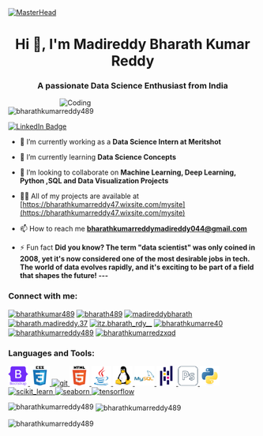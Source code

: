 <a href="https://Bharathkumarreddy489.io">
    <img src="https://images.unsplash.com/photo-1666875753105-c63a6f3bdc86?q=80&w=2073&auto=format&fit=crop&ixlib=rb-4.0.3&ixid=M3wxMjA3fDB8MHxwaG90by1wYWdlfHx8fGVufDB8fHx8fA%3D%3D" alt="MasterHead" width="1000" height="350">
</a>

<h1 align="center">Hi 👋, I'm Madireddy Bharath Kumar Reddy</h1>
<h3 align="center">A passionate Data Science Enthusiast from India</h3>
<img align="right" alt="Coding" width="400" src="https://i.pinimg.com/originals/77/29/f4/7729f4ebf5dd3d6754dee0ed5837ef77.gif">

<p align="left"> <img src="https://komarev.com/ghpvc/?username=bharathkumarreddy489&label=Profile%20views&color=0e75b6&style=flat" alt="bharathkumarreddy489" /> </p>

<p align="left">
  <a href="https://www.linkedin.com/in/bharath489" target="blank">
    <img src="https://img.shields.io/badge/LinkedIn-Profile-blue?logo=linkedin&style=for-the-badge" alt="LinkedIn Badge" />
  </a>
</p>

- 🔭 I’m currently working as a **Data Science Intern at Meritshot**

- 🌱 I’m currently learning **Data Science Concepts**

- 👯 I’m looking to collaborate on **Machine Learning, Deep Learning, Python ,SQL and Data Visualization Projects**

- 👨‍💻 All of my projects are available at [https://bharathkumarreddy47.wixsite.com/mysite](https://bharathkumarreddy47.wixsite.com/mysite)

- 📫 How to reach me **bharathkumarreddymadireddy044@gmail.com**

- ⚡ Fun fact **Did you know? The term "data scientist" was only coined in 2008, yet it's now considered one of the most desirable jobs in tech. The world of data evolves rapidly, and it's exciting to be part of a field that shapes the future! ---**

<h3 align="left">Connect with me:</h3>
<p align="left">
<a href="https://twitter.com/bharathkumar489" target="blank"><img align="center" src="https://raw.githubusercontent.com/rahuldkjain/github-profile-readme-generator/master/src/images/icons/Social/twitter.svg" alt="bharathkumar489" height="30" width="40" /></a>
<a href="https://linkedin.com/in/bharath489" target="blank"><img align="center" src="https://raw.githubusercontent.com/rahuldkjain/github-profile-readme-generator/master/src/images/icons/Social/linked-in-alt.svg" alt="bharath489" height="30" width="40" /></a>
<a href="https://kaggle.com/madireddybharath" target="blank"><img align="center" src="https://raw.githubusercontent.com/rahuldkjain/github-profile-readme-generator/master/src/images/icons/Social/kaggle.svg" alt="madireddybharath" height="30" width="40" /></a>
<a href="https://fb.com/bharath.madireddy.37" target="blank"><img align="center" src="https://raw.githubusercontent.com/rahuldkjain/github-profile-readme-generator/master/src/images/icons/Social/facebook.svg" alt="bharath.madireddy.37" height="30" width="40" /></a>
<a href="https://instagram.com/itz.bharath_rdy__" target="blank"><img align="center" src="https://raw.githubusercontent.com/rahuldkjain/github-profile-readme-generator/master/src/images/icons/Social/instagram.svg" alt="itz.bharath_rdy__" height="30" width="40" /></a>
<a href="https://www.hackerrank.com/bharathkumarre40" target="blank"><img align="center" src="https://raw.githubusercontent.com/rahuldkjain/github-profile-readme-generator/master/src/images/icons/Social/hackerrank.svg" alt="bharathkumarre40" height="30" width="40" /></a>
<a href="https://www.leetcode.com/bharathkumarreddy489" target="blank"><img align="center" src="https://raw.githubusercontent.com/rahuldkjain/github-profile-readme-generator/master/src/images/icons/Social/leet-code.svg" alt="bharathkumarreddy489" height="30" width="40" /></a>
<a href="https://auth.geeksforgeeks.org/user/bharathkumarredzxqd" target="blank"><img align="center" src="https://raw.githubusercontent.com/rahuldkjain/github-profile-readme-generator/master/src/images/icons/Social/geeks-for-geeks.svg" alt="bharathkumarredzxqd" height="30" width="40" /></a>
</p>

<h3 align="left">Languages and Tools:</h3>
<p align="left"> <a href="https://getbootstrap.com" target="_blank" rel="noreferrer"> <img src="https://raw.githubusercontent.com/devicons/devicon/master/icons/bootstrap/bootstrap-plain-wordmark.svg" alt="bootstrap" width="40" height="40"/> </a> <a href="https://www.w3schools.com/css/" target="_blank" rel="noreferrer"> <img src="https://raw.githubusercontent.com/devicons/devicon/master/icons/css3/css3-original-wordmark.svg" alt="css3" width="40" height="40"/> </a> <a href="https://git-scm.com/" target="_blank" rel="noreferrer"> <img src="https://www.vectorlogo.zone/logos/git-scm/git-scm-icon.svg" alt="git" width="40" height="40"/> </a> <a href="https://www.w3.org/html/" target="_blank" rel="noreferrer"> <img src="https://raw.githubusercontent.com/devicons/devicon/master/icons/html5/html5-original-wordmark.svg" alt="html5" width="40" height="40"/> </a> <a href="https://www.java.com" target="_blank" rel="noreferrer"> <img src="https://raw.githubusercontent.com/devicons/devicon/master/icons/java/java-original.svg" alt="java" width="40" height="40"/> </a> <a href="https://www.linux.org/" target="_blank" rel="noreferrer"> <img src="https://raw.githubusercontent.com/devicons/devicon/master/icons/linux/linux-original.svg" alt="linux" width="40" height="40"/> </a> <a href="https://www.mysql.com/" target="_blank" rel="noreferrer"> <img src="https://raw.githubusercontent.com/devicons/devicon/master/icons/mysql/mysql-original-wordmark.svg" alt="mysql" width="40" height="40"/> </a> <a href="https://pandas.pydata.org/" target="_blank" rel="noreferrer"> <img src="https://raw.githubusercontent.com/devicons/devicon/2ae2a900d2f041da66e950e4d48052658d850630/icons/pandas/pandas-original.svg" alt="pandas" width="40" height="40"/> </a> <a href="https://www.photoshop.com/en" target="_blank" rel="noreferrer"> <img src="https://raw.githubusercontent.com/devicons/devicon/master/icons/photoshop/photoshop-line.svg" alt="photoshop" width="40" height="40"/> </a> <a href="https://www.python.org" target="_blank" rel="noreferrer"> <img src="https://raw.githubusercontent.com/devicons/devicon/master/icons/python/python-original.svg" alt="python" width="40" height="40"/> </a> <a href="https://scikit-learn.org/" target="_blank" rel="noreferrer"> <img src="https://upload.wikimedia.org/wikipedia/commons/0/05/Scikit_learn_logo_small.svg" alt="scikit_learn" width="40" height="40"/> </a> <a href="https://seaborn.pydata.org/" target="_blank" rel="noreferrer"> <img src="https://seaborn.pydata.org/_images/logo-mark-lightbg.svg" alt="seaborn" width="40" height="40"/> </a> <a href="https://www.tensorflow.org" target="_blank" rel="noreferrer"> <img src="https://www.vectorlogo.zone/logos/tensorflow/tensorflow-icon.svg" alt="tensorflow" width="40" height="40"/> </a> </p>

<p><img align="left" src="https://github-readme-stats.vercel.app/api/top-langs?username=bharathkumarreddy489&show_icons=true&locale=en&layout=compact" alt="bharathkumarreddy489" /></p>

<p>&nbsp;<img align="center" src="https://github-readme-stats.vercel.app/api?username=bharathkumarreddy489&show_icons=true&locale=en" alt="bharathkumarreddy489" /></p>

<p><img align="center" src="https://github-readme-streak-stats.herokuapp.com/?user=bharathkumarreddy489&" alt="bharathkumarreddy489" /></p>
